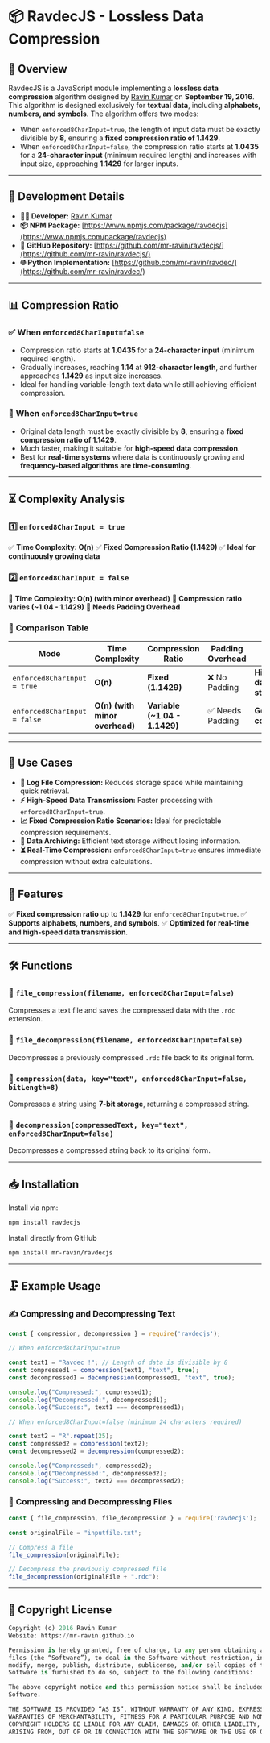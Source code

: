 # 📦 **RavdecJS - Lossless Data Compression**

## 🔹 **Overview**
RavdecJS is a JavaScript module implementing a **lossless data compression** algorithm designed by [Ravin Kumar](https://mr-ravin.github.io) on **September 19, 2016**. This algorithm is designed exclusively for **textual data**, including **alphabets, numbers, and symbols**. The algorithm offers two modes:

- When `enforced8CharInput=true`, the length of input data must be exactly divisible by **8**, ensuring a **fixed compression ratio of 1.1429**.
- When `enforced8CharInput=false`, the compression ratio starts at **1.0435** for a **24-character input** (minimum required length) and increases with input size, approaching **1.1429** for larger inputs.

---
## 🔧 **Development Details**
- **👨‍💻 Developer:** [Ravin Kumar](https://mr-ravin.github.io)  
- **📦 NPM Package:** [https://www.npmjs.com/package/ravdecjs](https://www.npmjs.com/package/ravdecjs)
- **📂 GitHub Repository:** [https://github.com/mr-ravin/ravdecjs/](https://github.com/mr-ravin/ravdecjs/)
- **🌐 Python Implementation:** [https://github.com/mr-ravin/ravdec/](https://github.com/mr-ravin/ravdec/)

---
## 📊 **Compression Ratio**

### ✅ **When `enforced8CharInput=false`**
- Compression ratio starts at **1.0435** for a **24-character input** (minimum required length).
- Gradually increases, reaching **1.14** at **912-character length**, and further approaches **1.1429** as input size increases.
- Ideal for handling variable-length text data while still achieving efficient compression.

### 🚀 **When `enforced8CharInput=true`**
- Original data length must be exactly divisible by **8**, ensuring a **fixed compression ratio of 1.1429**.
- Much faster, making it suitable for **high-speed data compression**.
- Best for **real-time systems** where data is continuously growing and **frequency-based algorithms are time-consuming**.

---
## ⏳ **Complexity Analysis**

### **1️⃣ `enforced8CharInput = true`**
✅ **Time Complexity: O(n)**
✅ **Fixed Compression Ratio (1.1429)**
✅ **Ideal for continuously growing data**

### **2️⃣ `enforced8CharInput = false`**
📌 **Time Complexity: O(n) (with minor overhead)**
📌 **Compression ratio varies (~1.04 - 1.1429)**
📌 **Needs Padding Overhead**

### 📌 **Comparison Table**
| Mode | Time Complexity | Compression Ratio | Padding Overhead | Best Use Case |
|------|---------------|-----------------|----------------|---------------|
| `enforced8CharInput = true` | **O(n)** | **Fixed (1.1429)** | ❌ No Padding | **High-speed data streams** |
| `enforced8CharInput = false` | **O(n) (with minor overhead)** | **Variable (~1.04 - 1.1429)** | ✅ Needs Padding | **General text compression** |

---
## 🎯 **Use Cases**
- **📜 Log File Compression:** Reduces storage space while maintaining quick retrieval.
- **⚡ High-Speed Data Transmission:** Faster processing with `enforced8CharInput=true`.
- **📈 Fixed Compression Ratio Scenarios:** Ideal for predictable compression requirements.
- **📁 Data Archiving:** Efficient text storage without losing information.
- **⏳ Real-Time Compression:** `enforced8CharInput=true` ensures immediate compression without extra calculations.

---
## 🚀 **Features**
✅ **Fixed compression ratio** up to **1.1429** for `enforced8CharInput=true`.
✅ **Supports alphabets, numbers, and symbols**.
✅ **Optimized for real-time and high-speed data transmission**.

---
## 🛠️ **Functions**

### 📌 `file_compression(filename, enforced8CharInput=false)`
Compresses a text file and saves the compressed data with the `.rdc` extension.

### 📌 `file_decompression(filename, enforced8CharInput=false)`
Decompresses a previously compressed `.rdc` file back to its original form.

### 📌 `compression(data, key="text", enforced8CharInput=false, bitLength=8)`
Compresses a string using **7-bit storage**, returning a compressed string.

### 📌 `decompression(compressedText, key="text", enforced8CharInput=false)`
Decompresses a compressed string back to its original form.

---
## 📥 **Installation**

Install via npm:

```sh
npm install ravdecjs
```
Install directly from GitHub
```sh
npm install mr-ravin/ravdecjs
```

---
## 🗜️ **Example Usage**

### ✍ **Compressing and Decompressing Text**
```javascript
const { compression, decompression } = require('ravdecjs');

// When enforced8CharInput=true

const text1 = "Ravdec !"; // Length of data is divisible by 8
const compressed1 = compression(text1, "text", true);
const decompressed1 = decompression(compressed1, "text", true);

console.log("Compressed:", compressed1);
console.log("Decompressed:", decompressed1);
console.log("Success:", text1 === decompressed1);

// When enforced8CharInput=false (minimum 24 characters required)

const text2 = "R".repeat(25);
const compressed2 = compression(text2);
const decompressed2 = decompression(compressed2);

console.log("Compressed:", compressed2);
console.log("Decompressed:", decompressed2);
console.log("Success:", text2 === decompressed2);
```

### 📂 **Compressing and Decompressing Files**
```javascript
const { file_compression, file_decompression } = require('ravdecjs');

const originalFile = "inputfile.txt";

// Compress a file
file_compression(originalFile);

// Decompress the previously compressed file
file_decompression(originalFile + ".rdc");
```

---
## 📜 **Copyright License**
```python
Copyright (c) 2016 Ravin Kumar
Website: https://mr-ravin.github.io

Permission is hereby granted, free of charge, to any person obtaining a copy of this software and associated documentation 
files (the “Software”), to deal in the Software without restriction, including without limitation the rights to use, copy, 
modify, merge, publish, distribute, sublicense, and/or sell copies of the Software, and to permit persons to whom the 
Software is furnished to do so, subject to the following conditions:

The above copyright notice and this permission notice shall be included in all copies or substantial portions of the 
Software.

THE SOFTWARE IS PROVIDED “AS IS”, WITHOUT WARRANTY OF ANY KIND, EXPRESS OR IMPLIED, INCLUDING BUT NOT LIMITED TO THE 
WARRANTIES OF MERCHANTABILITY, FITNESS FOR A PARTICULAR PURPOSE AND NONINFRINGEMENT. IN NO EVENT SHALL THE AUTHORS OR 
COPYRIGHT HOLDERS BE LIABLE FOR ANY CLAIM, DAMAGES OR OTHER LIABILITY, WHETHER IN AN ACTION OF CONTRACT, TORT OR OTHERWISE, 
ARISING FROM, OUT OF OR IN CONNECTION WITH THE SOFTWARE OR THE USE OR OTHER DEALINGS IN THE SOFTWARE.
```
